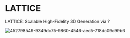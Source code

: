 # LATTICE
LATTICE: Scalable High-Fidelity 3D Generation via ?

![452798549-9349dc75-9860-4546-aec5-718dc09c99b6](https://github.com/user-attachments/assets/c63933bd-b195-433e-946e-4f796d25898b)


